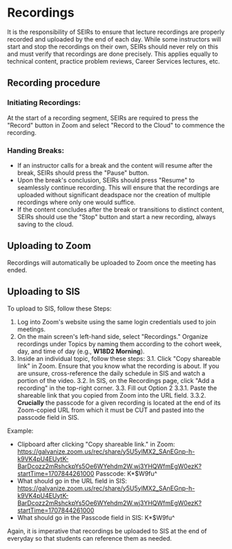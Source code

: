 # Recordings

It is the responsibility of SEIRs to ensure that lecture recordings are properly recorded and uploaded by the end of each day. While some instructors will start and stop the recordings on their own, SEIRs should never rely on this and must verify that recordings are done precisely. This applies equally to technical content, practice problem reviews, Career Services lectures, etc.

## Recording procedure

### Initiating Recordings:
At the start of a recording segment, SEIRs are required to press the "Record" button in Zoom and select "Record to the Cloud" to commence the recording.

### Handing Breaks:
- If an instructor calls for a break and the content will resume after the break, SEIRs should press the "Pause" button.
- Upon the break's conclusion, SEIRs should press "Resume" to seamlessly continue recording. This will ensure that the recordings are uploaded without significant deadspace nor the creation of multiple recordings where only one would suffice.
- If the content concludes after the break or transitions to distinct content, SEIRs should use the "Stop" button and start a new recording, always saving to the cloud.

## Uploading to Zoom

Recordings will automatically be uploaded to Zoom once the meeting has ended.

## Uploading to SIS

To upload to SIS, follow these Steps:

1. Log into Zoom's website using the same login credentials used to join meetings.
2. On the main screen's left-hand side, select "Recordings." Organize recordings under Topics by naming them according to the cohort week, day, and time of day (e.g., **W18D2 Morning**).
3. Inside an individual topic, follow these steps:
    3.1. Click "Copy shareable link" in Zoom. Ensure that you know what the recording is about. If you are unsure, cross-reference the daily schedule in SIS and watch a portion of the video.
    3.2. In SIS, on the Recordings page, click "Add a recording" in the top-right corner.
    3.3. Fill out Option 2
        3.3.1. Paste the shareable link that you copied from Zoom into the URL field.
        3.3.2. **Crucially** the passcode for a given recording is located at the end of its Zoom-copied URL from which it must be CUT and pasted into the passcode field in SIS.

Example:
- Clipboard after clicking "Copy shareable link." in Zoom: https://galvanize.zoom.us/rec/share/y5U5ylMX2_SAnEGnp-h-k9VK4pU4EUytK-BarDcozz2mRshckpYs5Oe6WYehdm2W.wj3YHQWfmEgW0ezK?startTime=1707844261000
Passcode: K*$W9fu^
- What should go in the URL field in SIS: https://galvanize.zoom.us/rec/share/y5U5ylMX2_SAnEGnp-h-k9VK4pU4EUytK-BarDcozz2mRshckpYs5Oe6WYehdm2W.wj3YHQWfmEgW0ezK?startTime=1707844261000
- What should go in the Passcode field in SIS: K*$W9fu^

Again, it is imperative that recordings be uploaded to SIS at the end of everyday so that students can reference them as needed.
